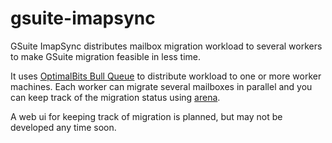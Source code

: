 # gsuite-imapsync

GSuite ImapSync distributes mailbox migration workload to several workers to make GSuite migration feasible in less time.

It uses [OptimalBits Bull Queue]("https://github.com/OptimalBits/bull/") to distribute workload to one or more worker machines. Each worker can migrate several mailboxes
in parallel and you can keep track of the migration status using [arena]("https://github.com/bee-queue/arena").

A web ui for keeping track of migration is planned, but may not be developed any time soon.
